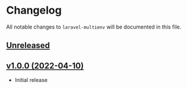 # Changelog

All notable changes to `laravel-multienv` will be documented in this file.

## [Unreleased](https://github.com/allysonsilva/laravel-multienv/compare/v1.0.0...1.x)

## [v1.0.0 (2022-04-10)](https://github.com/allysonsilva/laravel-multienv/releases/tag/v1.0.0)

- Initial release
